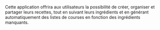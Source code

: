 Cette application offrira aux utilisateurs la possibilité de créer, organiser et partager leurs recettes, tout en suivant leurs ingrédients et en générant automatiquement des listes de courses en fonction des ingrédients manquants.
